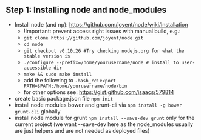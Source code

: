 ## Step 1: Installing node and node_modules
* Install node (and np): https://github.com/joyent/node/wiki/Installation
	* !Important: prevent access right issues with manual build, e.g.:
  * ```git clone https://github.com/joyent/node.git```
  * ```cd node```
  * ```git checkout v0.10.26 #Try checking nodejs.org for what the stable version is```
  * ```./configure --prefix=/home/yourusername/node # install to user-accessible dir```
  * ```make && sudo make install```
  *  add the following to ```.bash_rc```: ```export PATH=$PATH:/home/yourusername/node/bin```
	* for other options see: https://gist.github.com/isaacs/579814
* create basic package.json file ```npm init```
* install node modules bower and grunt-cli via ```npm install -g bower grunt-cli``` globally 
* install node module for grunt ```npm install --save-dev grunt``` only for the current project (we want --save-dev here as the node_modules usually are just helpers and are not needed as deployed files)
